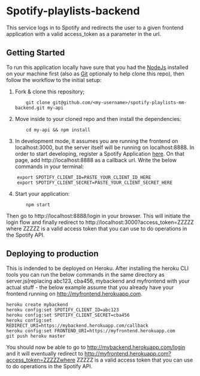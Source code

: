 # Spotify-playlists-backend

This service logs in to Spotify and redirects the user to a given frontend application with a valid access_token as a parameter in the url.

## Getting Started

To run this application locally have sure that you had the [NodeJs](https://nodejs.org) installed on your machine first (also as [Git](https://git-scm.com/downloads) optionaly to help clone this repo), then follow the workflow to the initial setup:

1.  Fork & clone this repository;
    ```terminal
        git clone git@github.com/<my-username>/spotify-playlists-mm-backend.git my-api
    ```
2.  Move inside to your cloned repo and then install the dependencies:
    ```terminal
        cd my-api && npm install
    ```
3.  In development mode, it assumes you are running the frontend on localhost:3000, but the server itself will be running on localhost:8888. In order to start developing, register a Spotify Application [here](https://developer.spotify.com/my-applications). On that page, add http://localhost:8888 as a callback url. Write the below commands in your terminal:

```terminal
    export SPOTIFY_CLIENT_ID=PASTE_YOUR_CLIENT_ID_HERE
    export SPOTIFY_CLIENT_SECRET=PASTE_YOUR_CLIENT_SECRET_HERE
```
4.  Start your application:
    ```terminal
        npm start
    ```
Then go to http://localhost:8888/login in your browser. This will initiate the login flow and finally redirect to http://localhost:3000?access_token=ZZZZZ where ZZZZZ is a valid access token that you can use to do operations in the Spotify API.

## Deploying to production

This is indended to be deployed on Heroku. After installing the heroku CLI tools you can run the below commands in the same directory as server.js(replacing abc123, cba456, mybackend and myfrontend with your actual stuff - the below example assume that you already have your frontend running on http://myfrontend.herokuapp.com.

```
heroku create mybackend
heroku config:set SPOTIFY_CLIENT_ID=abc123
heroku config:set SPOTIFY_CLIENT_SECRET=cba456
heroku config:set REDIRECT_URI=https://mybackend.herokuapp.com/callback
heroku config:set FRONTEND_URI=https://myfrontend.herokuapp.com
git push heroku master
```

You should now be able to go to http://mybackend.herokuapp.com/login and it will eventually redirect to http://myfrontend.herokuapp.com?access_token=ZZZZZwhere ZZZZZ is a valid access token that you can use to do operations in the Spotify API.
